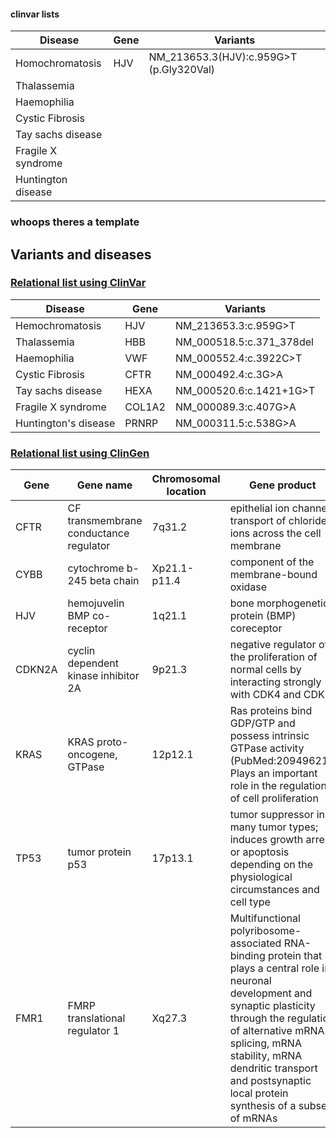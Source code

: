 #### clinvar lists

Disease | Gene | Variants 
------- | ----- | -------
Homochromatosis | HJV | NM_213653.3(HJV):c.959G>T (p.Gly320Val) 
Thalassemia | 
Haemophilia |
Cystic Fibrosis |
Tay sachs disease |
Fragile X syndrome |
Huntington disease |

### whoops theres a template

## Variants and diseases

### [Relational list using ClinVar](https://www.ncbi.nlm.nih.gov/clinvar/)

|Disease|Gene|Variants|
|-------|----|--------|
|Hemochromatosis|HJV|NM_213653.3:c.959G>T|
|Thalassemia|	HBB	|	NM_000518.5:c.371_378del	|
|Haemophilia|	VWF	|	NM_000552.4:c.3922C>T	|
|Cystic Fibrosis|	CFTR	|	NM_000492.4:c.3G>A	|
|Tay sachs disease|	HEXA	|	NM_000520.6:c.1421+1G>T	|
|Fragile X syndrome|	COL1A2	|	NM_000089.3:c.407G>A |
|Huntington's disease| PRNRP		|	NM_000311.5:c.538G>A |


### [Relational list using ClinGen](https://clinicalgenome.org/)
|Gene|Gene name|Chromosomal location|Gene product|Disease|
|----|---------|--------------------|------------|-------|
|CFTR|CF transmembrane conductance regulator|7q31.2|epithelial ion channel, transport of chloride ions across the cell membrane|Cystic fibrosis|
|CYBB|	cytochrome b-245 beta chain	|	Xp21.1-p11.4	| 	component of the membrane-bound oxidase	|	granulomatous disease, chronic, X-linked	 |
|HJV|hemojuvelin BMP co-receptor|	1q21.1	|	bone morphogenetic protein (BMP) coreceptor	|	Hemochromatosis	|
|CDKN2A|	cyclin dependent kinase inhibitor 2A	|	9p21.3	|	negative regulator of the proliferation of normal cells by interacting strongly with CDK4 and CDK6	|	melanoma-pancreatic cancer syndrome	|
|KRAS|	KRAS proto-oncogene, GTPase	|	12p12.1	|	Ras proteins bind GDP/GTP and possess intrinsic GTPase activity (PubMed:20949621). Plays an important role in the regulation of cell proliferation	|	Noonan syndrome	|
|TP53|	tumor protein p53	|	17p13.1	|	tumor suppressor in many tumor types; induces growth arrest or apoptosis depending on the physiological circumstances and cell type	|	Li-Fraumeni syndrome 1	|
|	FMR1	|	FMRP translational regulator 1	|	Xq27.3	|	Multifunctional polyribosome-associated RNA-binding protein that plays a central role in neuronal development and synaptic plasticity through the regulation of alternative mRNA splicing, mRNA stability, mRNA dendritic transport and postsynaptic local protein synthesis of a subset of mRNAs	|Fragile X syndrome|
